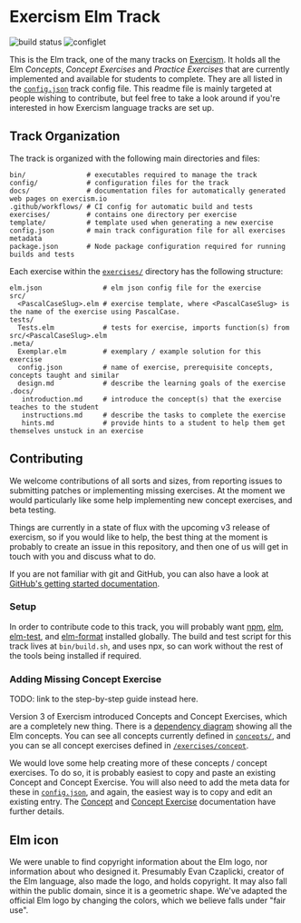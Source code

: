 # Exercism Elm Track

![build status](https://github.com/exercism/elm/workflows/elm%20%2F%20master/badge.svg)
![configlet](https://github.com/exercism/elm/workflows/configlet/badge.svg)

This is the Elm track, one of the many tracks on [Exercism][web-exercism].
It holds all the Elm _Concepts_, _Concept Exercises_ and _Practice Exercises_ that are currently implemented and available for students to complete.
They are all listed in the [`config.json`][config-json] track config file.
This readme file is mainly targeted at people wishing to contribute, but feel free to take a look around if you're interested in how Exercism language tracks are set up.

[web-exercism]: https://exercism.io

## Track Organization

The track is organized with the following main directories and files:

```
bin/               # executables required to manage the track
config/            # configuration files for the track
docs/              # documentation files for automatically generated web pages on exercism.io
.github/workflows/ # CI config for automatic build and tests
exercises/         # contains one directory per exercise
template/          # template used when generating a new exercise
config.json        # main track configuration file for all exercises metadata
package.json       # Node package configuration required for running builds and tests
```

Each exercise within the [`exercises/`](exercises) directory has the following structure:

```
elm.json               # elm json config file for the exercise
src/
  <PascalCaseSlug>.elm # exercise template, where <PascalCaseSlug> is the name of the exercise using PascalCase.
tests/
  Tests.elm            # tests for exercise, imports function(s) from src/<PascalCaseSlug>.elm
.meta/
  Exemplar.elm         # exemplary / example solution for this exercise
  config.json          # name of exercise, prerequisite concepts, concepts taught and similar
  design.md            # describe the learning goals of the exercise
.docs/
   introduction.md     # introduce the concept(s) that the exercise teaches to the student
   instructions.md     # describe the tasks to complete the exercise
   hints.md            # provide hints to a student to help them get themselves unstuck in an exercise
```

## Contributing

We welcome contributions of all sorts and sizes,
from reporting issues to submitting patches or implementing missing exercises.
At the moment we would particularly like some help implementing new concept exercises, and beta testing.

Things are currently in a state of flux with the upcoming v3 release of exercism, so if you would like to help, the best thing at the moment is probably to create an issue in this repository, and then one of us will get in touch with you and discuss what to do.

If you are not familiar with git and GitHub,
you can also have a look at [GitHub's getting started documentation][github-start].

[contributing]: https://github.com/exercism/problem-specifications/blob/master/CONTRIBUTING.md
[github-start]: https://help.github.com/en/github/getting-started-with-github

### Setup

In order to contribute code to this track, you will probably want
[npm][npm-install], [elm][elm-install], [elm-test][elm-test], and [elm-format][elm-format] installed globally.
The build and test script for this track lives at `bin/build.sh`, and uses npx, so can work without the rest of the tools being installed if required.

[npm-install]: https://docs.npmjs.com/downloading-and-installing-node-js-and-npm
[elm-install]: https://guide.elm-lang.org/install/elm.html
[elm-test]: https://www.npmjs.com/package/elm-test
[elm-format]: https://github.com/avh4/elm-format

### Adding Missing Concept Exercise

TODO: link to the step-by-step guide instead here.

Version 3 of Exercism introduced Concepts and Concept Exercises, which are a completely new thing. There is a [dependency diagram](https://mermaid-js.github.io/mermaid-live-editor/#/edit/eyJjb2RlIjoiZ3JhcGggTFJcbiAgQmFzaWNzW01pbmltYWwgY29tcGlsYWJsZSBmaWxlXSAtLT4gSW5kZXBlbmRlbnRzW0ltcG9ydCwgRXhwb3NpbmcsIEZ1bmN0aW9ucywgRmxvYXQsIEludCwgVHlwZSBBbm5vdGF0aW9uc10gLS0-IE1hdGhlbWF0aWNhbC1PcGVyYXRvcnNcbiAgSW5kZXBlbmRlbnRzIC0tPiBNYXRoZW1hdGljYWwtRnVuY3Rpb25zXG4gIEluZGVwZW5kZW50cyAtLT4gTGV0LUV4cHJlc3Npb25zXG4gIEluZGVwZW5kZW50cyAtLT4gRXF1YWxpdHlcbiAgRXF1YWxpdHkgLS0-IE9yZGVyaW5nXG4gIE9yZGVyaW5nIC0tPiBDb21wYXJpc29uc1xuICBJbmRlcGVuZGVudHMgLS0-IFN0cmluZ1xuICBTdHJpbmcgLS0-IFJlZ2V4XG4gIEluZGVwZW5kZW50cyAtLT4gQ2hhclxuICBJbmRlcGVuZGVudHMgLS0-IExpc3RcbiAgTGlzdCAtLT4gTGlzdC1FeHRyYVxuICBJbmRlcGVuZGVudHMgLS0-IERpY3RcbiAgSW5kZXBlbmRlbnRzIC0tPiBTZXRcbiAgSW5kZXBlbmRlbnRzIC0tPiBBcnJheVxuICBJbmRlcGVuZGVudHMgLS0-IFR5cGUtYWxpYXNcbiAgSW5kZXBlbmRlbnRzIC0tPiBTdW0tdHlwZXNcbiAgSW5kZXBlbmRlbnRzIC0tPiBCb29sZWFuc1tCb29sIHR5cGUgLyBvcGVyYXRvcnMsIElmXVxuICBDdXN0b20tdHlwZXNbQ3VzdG9tLXR5cGVzIC8gUGF0dGVybi1tYXRjaGluZ10gLS0-IE1heWJlXG4gIEJvb2xlYW5zIC0tPiBNYXliZVxuICBNYXliZSAtLT4gUmVzdWx0XG4gIEN1c3RvbS10eXBlcyAtLT4gT3BhcXVlLVR5cGVzW09wYXF1ZSBUeXBlcyAvIFBhcnNlIC8gZG9udCB2YWxpZGF0ZV1cbiAgQ3VzdG9tLXR5cGVzIC0tPiBQaGFudG9tLVR5cGVzXG4gIEN1c3RvbS10eXBlcyAtLT4gUGFyc2VyXG4gIEluZGVwZW5kZW50cyAtLT4gRnVuY3Rpb24tY29tcG9zaXRpb25cbiAgSW5kZXBlbmRlbnRzIC0tPiBGdW5jdGlvbi1jaGFpbmluZ1xuICBJbmRlcGVuZGVudHMgLS0-IFBhcnRpYWwtYXBwbGljYXRpb25cbiAgUGFydGlhbC1hcHBsaWNhdGlvbiAtLT4gUG9pbnQtZnJlZXN0eWxlXG4gIEZ1bmN0aW9uLWNvbXBvc2l0aW9uIC0tPiBQb2ludC1mcmVlc3R5bGVcbiAgRnVuY3Rpb24tY2hhaW5pbmcgLS0-IFBvaW50LWZyZWVzdHlsZVxuICBQb2ludC1mcmVlc3R5bGUgLS0-IE9wZXJhdG9yLWZ1bmN0aW9uc1xuICBJbmRlcGVuZGVudHMgLS0-IEJpdHdpc2Utb3BlcmF0b3JzXG4gIEluZGVwZW5kZW50cyAtLT4gQ29udmVyc2lvbnNcbiAgSW5kZXBlbmRlbnRzIC0tPiBQb3NpeC10aW1lIiwibWVybWFpZCI6eyJ0aGVtZSI6ImRlZmF1bHQifSwidXBkYXRlRWRpdG9yIjpmYWxzZX0) showing all the Elm concepts. You can see all concepts currently defined in [`concepts/`](concepts/), and you can se all concept exercises defined in [`/exercises/concept`](/exercises/concept).

We would love some help creating more of these concepts / concept exercises.
To do so, it is probably easiest to copy and paste an existing Concept and Concept Exercise. You will also need to add the meta data for these in [`config.json`][config-json], and again, the easiest way is to copy and edit an existing entry.
The [Concept][concept-documentation] and [Concept Exercise][concept-exercise-documentation] documentation have further details.

[concept-documentation]: https://github.com/exercism/docs/blob/main/building/tracks/concepts.md
[concept-exercise-documentation]: https://github.com/exercism/docs/blob/main/building/tracks/concept-exercises.md

## Elm icon

We were unable to find copyright information about the Elm logo,
nor information about who designed it.
Presumably Evan Czaplicki, creator of the Elm language,
also made the logo, and holds copyright.
It may also fall within the public domain, since it is a geometric shape.
We've adapted the official Elm logo by changing the colors, which we believe falls under "fair use".

[config-json]: config.json
